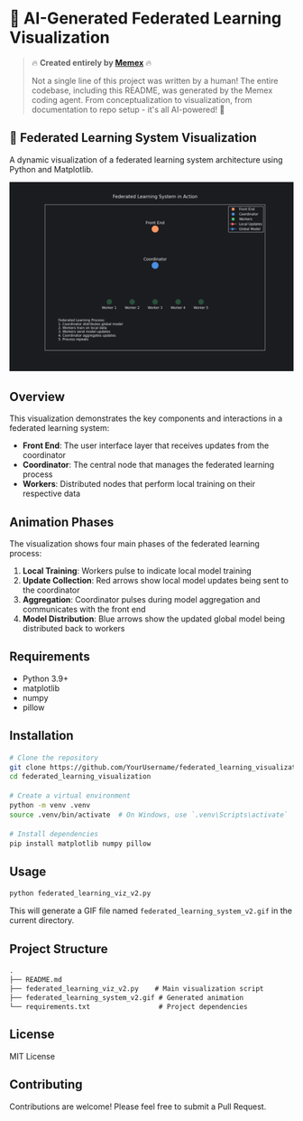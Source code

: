 # 🤖 AI-Generated Federated Learning Visualization 

> 🔥 **Created entirely by [Memex](https://memex.tech)** 🔥
>
> Not a single line of this project was written by a human! The entire codebase, including this README, 
> was generated by the Memex coding agent. From conceptualization to visualization, from documentation to repo setup - 
> it's all AI-powered! 🚀

## 🎨 Federated Learning System Visualization

A dynamic visualization of a federated learning system architecture using Python and Matplotlib.

![Federated Learning System](federated_learning_system_v2.gif)

## Overview

This visualization demonstrates the key components and interactions in a federated learning system:

- **Front End**: The user interface layer that receives updates from the coordinator
- **Coordinator**: The central node that manages the federated learning process
- **Workers**: Distributed nodes that perform local training on their respective data

## Animation Phases

The visualization shows four main phases of the federated learning process:

1. **Local Training**: Workers pulse to indicate local model training
2. **Update Collection**: Red arrows show local model updates being sent to the coordinator
3. **Aggregation**: Coordinator pulses during model aggregation and communicates with the front end
4. **Model Distribution**: Blue arrows show the updated global model being distributed back to workers

## Requirements

- Python 3.9+
- matplotlib
- numpy
- pillow

## Installation

```bash
# Clone the repository
git clone https://github.com/YourUsername/federated_learning_visualization.git
cd federated_learning_visualization

# Create a virtual environment
python -m venv .venv
source .venv/bin/activate  # On Windows, use `.venv\Scripts\activate`

# Install dependencies
pip install matplotlib numpy pillow
```

## Usage

```bash
python federated_learning_viz_v2.py
```

This will generate a GIF file named `federated_learning_system_v2.gif` in the current directory.

## Project Structure

```
.
├── README.md
├── federated_learning_viz_v2.py    # Main visualization script
├── federated_learning_system_v2.gif # Generated animation
└── requirements.txt                 # Project dependencies
```

## License

MIT License

## Contributing

Contributions are welcome! Please feel free to submit a Pull Request.
